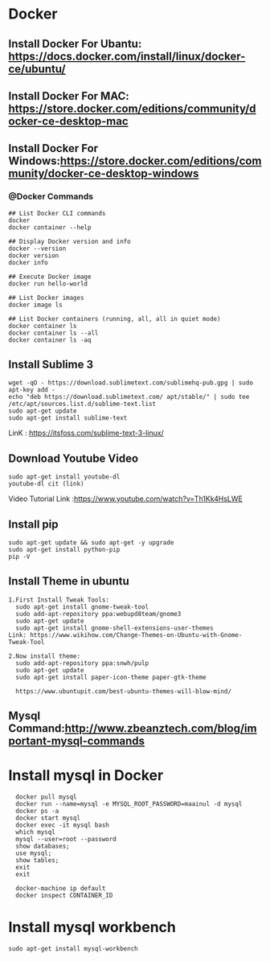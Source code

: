# Docker 
## Install Docker For Ubantu: https://docs.docker.com/install/linux/docker-ce/ubuntu/
## Install Docker For MAC: https://store.docker.com/editions/community/docker-ce-desktop-mac
## Install Docker For Windows:https://store.docker.com/editions/community/docker-ce-desktop-windows
### @Docker Commands
```
## List Docker CLI commands
docker
docker container --help

## Display Docker version and info
docker --version
docker version
docker info

## Execute Docker image
docker run hello-world

## List Docker images
docker image ls

## List Docker containers (running, all, all in quiet mode)
docker container ls
docker container ls --all
docker container ls -aq
```
## Install Sublime 3
```
wget -qO - https://download.sublimetext.com/sublimehq-pub.gpg | sudo apt-key add -
echo "deb https://download.sublimetext.com/ apt/stable/" | sudo tee /etc/apt/sources.list.d/sublime-text.list
sudo apt-get update
sudo apt-get install sublime-text
```
LinK : https://itsfoss.com/sublime-text-3-linux/
## Download Youtube Video 
```
sudo apt-get install youtube-dl
youtube-dl cit (link)
```
Video Tutorial Link :https://www.youtube.com/watch?v=Th1Kk4HsLWE 
## Install pip
```
sudo apt-get update && sudo apt-get -y upgrade
sudo apt-get install python-pip
pip -V
```
## Install Theme in ubuntu
```
1.First Install Tweak Tools:
  sudo apt-get install gnome-tweak-tool
  sudo add-apt-repository ppa:webupd8team/gnome3
  sudo apt-get update
  sudo apt-get install gnome-shell-extensions-user-themes
Link: https://www.wikihow.com/Change-Themes-on-Ubuntu-with-Gnome-Tweak-Tool
  
2.Now install theme:
  sudo add-apt-repository ppa:snwh/pulp
  sudo apt-get update
  sudo apt-get install paper-icon-theme paper-gtk-theme
  
  https://www.ubuntupit.com/best-ubuntu-themes-will-blow-mind/  
```
## Mysql Command:http://www.zbeanztech.com/blog/important-mysql-commands
# Install mysql in Docker
```
  docker pull mysql
  docker run --name=mysql -e MYSQL_ROOT_PASSWORD=maainul -d mysql
  docker ps -a
  docker start mysql
  docker exec -it mysql bash
  which mysql
  mysql --user=root --password
  show databases;
  use mysql;
  show tables;
  exit
  exit
  
  docker-machine ip default
  docker inspect CONTAINER_ID
  ```
# Install mysql workbench
```
sudo apt-get install mysql-workbench
```
